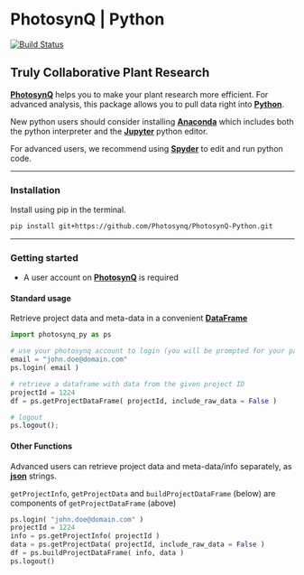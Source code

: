 PhotosynQ | Python
=====================

[![Build Status](https://travis-ci.org/Photosynq/PhotosynQ-Python.svg?branch=master)](https://travis-ci.org/Photosynq/PhotosynQ-Python)

Truly Collaborative Plant Research
----------------------------------

**[PhotosynQ]** helps you to make your plant research more efficient. For advanced analysis, this package allows you to pull data right into **[Python]**.

New python users should consider installing **[Anaconda]** which includes both the python interpreter and the **[Jupyter]**  python editor.

For advanced users, we recommend using **[Spyder]** to edit and run python code. 

***

### Installation
Install using pip in the terminal.

```bash
pip install git+https://github.com/Photosynq/PhotosynQ-Python.git
```

***

### Getting started
* A user account on **[PhotosynQ]** is required

#### Standard usage
Retrieve project data and meta-data in a convenient **[DataFrame]**
```py
import photosynq_py as ps

# use your photosynq account to login (you will be prompted for your password)
email = "john.doe@domain.com"
ps.login( email )

# retrieve a dataframe with data from the given project ID
projectId = 1224
df = ps.getProjectDataFrame( projectId, include_raw_data = False )

# logout
ps.logout();
```

#### Other Functions

Advanced users can retrieve project data and meta-data/info separately, as **[json]** strings.

`getProjectInfo`, `getProjectData` and `buildProjectDataFrame` (below) are components of `getProjectDataFrame` (above)
```py
ps.login( "john.doe@domain.com" )
projectId = 1224
info = ps.getProjectInfo( projectId )
data = ps.getProjectData( projectId, include_raw_data = False )
df = ps.buildProjectDataFrame( info, data )
ps.logout()
```
[DataFrame]: http://pandas.pydata.org/pandas-docs/stable/generated/pandas.DataFrame.html "DataFrame"

[PhotosynQ]: https://photosynq.org "PhotosynQ"

[Python]: https://www.python.org/ "Python"

[Jupyter]: http://jupyter.org/ "Jupyter"

[Anaconda]: https://www.continuum.io/downloads "Anaconda"

[DataFrame]: http://pandas.pydata.org/pandas-docs/stable/generated/pandas.DataFrame.html "DataFrame"

[PhotosynQ R package]: https://github.com/Photosynq/PhotosynQ-R "PhotosynQ R package"

[json]: http://www.json.org/ "json"

[Spyder]: https://pythonhosted.org/spyder/ "Spyder, the Scientific PYthon Development EnviRonment"
